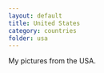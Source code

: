 ```yaml
---
layout: default
title: United States
category: countries
folder: usa
---
```


My pictures from the USA.
